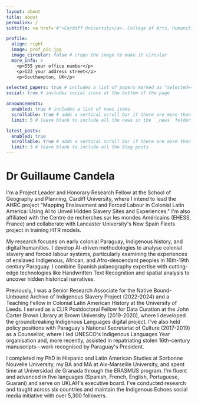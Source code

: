 ```yaml
---
layout: about
title: about
permalink: /
subtitle: <a href='#'>Cardiff University</a>. College of Arts, Humanities and Social Sciences.

profile:
  align: right
  image: prof_pic.jpg
  image_circular: false # crops the image to make it circular
  more_info: >
    <p>555 your office number</p>
    <p>123 your address street</p>
    <p>Southampton, UK</p>

selected_papers: true # includes a list of papers marked as "selected={true}"
social: true # includes social icons at the bottom of the page

announcements:
  enabled: true # includes a list of news items
  scrollable: true # adds a vertical scroll bar if there are more than 3 news items
  limit: 5 # leave blank to include all the news in the `_news` folder

latest_posts:
  enabled: true
  scrollable: true # adds a vertical scroll bar if there are more than 3 new posts items
  limit: 3 # leave blank to include all the blog posts
---
```


# Dr Guillaume Candela

I'm a Project Leader and Honorary Research Fellow at the School of Geography and Planning, Cardiff University, where I intend to lead the AHRC project "Mapping Enslavement and Forced Labour in Colonial Latin America: Using AI to Unveil Hidden Slavery Sites and Experiences." I'm also affiliated with the Centre de recherches sur les mondes Américains (EHESS, France) and collaborate with Lancaster University's New Spain Fleets project in training HTR models.

My research focuses on early colonial Paraguay, Indigenous history, and digital humanities. I develop AI-driven methodologies to analyse colonial slavery and forced labour systems, particularly examining the experiences of enslaved Indigenous, African, and Afro-descendant peoples in 16th-19th century Paraguay. I combine Spanish palaeography expertise with cutting-edge technologies like Handwritten Text Recognition and spatial analysis to uncover hidden historical narratives.

Previously, I was a Senior Research Associate for the Native Bound-Unbound Archive of Indigenous Slavery Project (2022-2024) and a Teaching Fellow in Colonial Latin American History at the University of Leeds. I served as a CLIR Postdoctoral Fellow for Data Curation at the John Carter Brown Library at Brown University (2019-2020), where I developed the groundbreaking Indigenous Languages digital project. I've also held policy positions with Paraguay's National Secretariat of Culture (2017-2019) as a Counsellor, where I led UNESCO's Indigenous Languages Year organisation and, more recently, assisted in repatriating stolen 16th-century manuscripts—work recognised by Paraguay's President.

I completed my PhD in Hispanic and Latin American Studies at Sorbonne Nouvelle University, my BA and MA at Aix-Marseille University, and spent time at Universidad de Granada through the ERASMUS program. I'm fluent and advanced in five languages (Spanish, French, English, Portuguese, Guarani) and serve on UKLAH's executive board. I've conducted research and taught across six countries and maintain the Indigenous Echoes social media initiative with over 5,300 followers.
